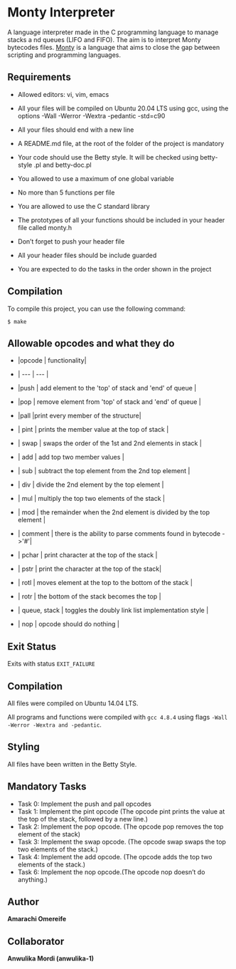  # Monty Interpreter

  A language interpreter made in the C programming language to manage stacks a    nd queues (LIFO and FIFO). The aim is to interpret Monty bytecodes files. [Monty](http://montyscoconut.github.io/) is a language that aims to close the     gap between scripting and programming languages.

  ## Requirements
  
   * Allowed editors: vi, vim, emacs
   * All your files will be compiled on Ubuntu 20.04 LTS using gcc, using the options -Wall -Werror -Wextra -pedantic -std=c90
  * All your files should end with a new line
  * A README.md file, at the root of the folder of the project is mandatory
  * Your code should use the Betty style. It will be checked using betty-style    .pl and betty-doc.pl
  * You allowed to use a maximum of one global variable
  * No more than 5 functions per file
  * You are allowed to use the C standard library
  * The prototypes of all your functions should be included in your header file called monty.h

* Don’t forget to push your header file
 * All your header files should be include guarded
 * You are expected to do the tasks in the order shown in the project
 
  ## Compilation
 
 To compile this project, you can use the following command:
 ```
 $ make
 ```

 ## Allowable opcodes and what they do

* |opcode  |  functionality|
* | --- | --- |
* |push | add element to the 'top' of stack and 'end' of queue  |
* |pop  | remove element from 'top' of stack and 'end' of queue |
* |pall  |print every member of the structure|

* | pint | prints the member value at the top of stack |
* | swap | swaps the order  of the 1st and 2nd elements in stack |
* | add | add top two member values |
* | sub | subtract the top element from the 2nd top element |
* | div | divide the 2nd element by the top element |
* | mul | multiply the top two elements of the stack |
* | mod | the remainder when the 2nd element is divided by the top element |
* | comment | there is the ability to parse comments found in bytecode ->'#'|
* | pchar | print character at the top of the stack |
* | pstr | print the character at the top of the stack|
* | rotl | moves element at the top to the bottom of the stack |
* | rotr | the bottom of the stack becomes the top |
* | queue, stack | toggles the doubly link list implementation style |
* | nop | opcode should do nothing |

 ## Exit Status
 Exits with status `EXIT_FAILURE`

 ## Compilation
 All files were compiled on Ubuntu 14.04 LTS.

 All programs and functions were compiled with `gcc 4.8.4` using flags `-Wall     -Werror -Wextra and -pedantic`.

 ## Styling
All files have been written in the Betty Style.

 ## Mandatory Tasks
* Task 0: Implement the push and pall opcodes
* Task 1: Implement the pint opcode (The opcode pint prints the value at the top of the stack, followed by a new line.)
* Task 2: Implement the pop opcode. (The opcode pop removes the top element of the stack)
* Task 3: Implement the swap opcode. (The opcode swap swaps the top two elements of the stack.)
* Task 4: Implement the add opcode. (The opcode adds the top two elements of the stack.)
* Task 6: Implement the nop opcode.(The opcode nop doesn’t do anything.)

## Author
**Amarachi Omereife**

## Collaborator
**Anwulika Mordi (anwulika-1)**

